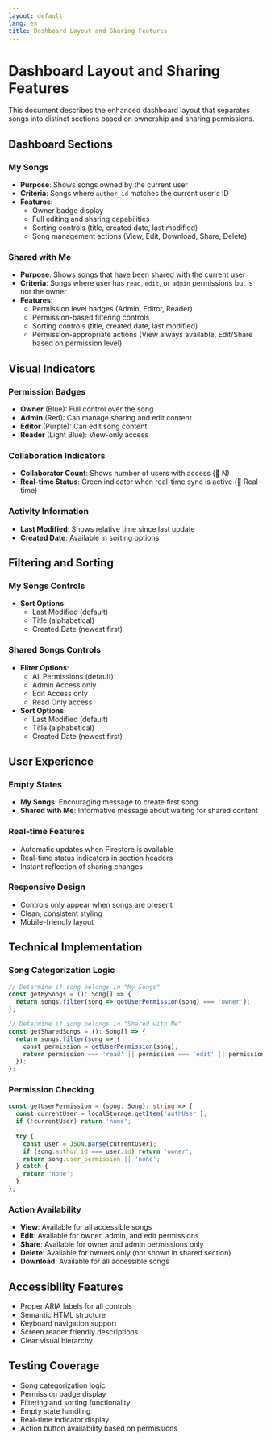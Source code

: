 ```yaml
---
layout: default
lang: en
title: Dashboard Layout and Sharing Features
---
```


# Dashboard Layout and Sharing Features

This document describes the enhanced dashboard layout that separates songs into distinct sections based on ownership and sharing permissions.

## Dashboard Sections

### My Songs
- **Purpose**: Shows songs owned by the current user
- **Criteria**: Songs where `author_id` matches the current user's ID
- **Features**:
  - Owner badge display
  - Full editing and sharing capabilities
  - Sorting controls (title, created date, last modified)
  - Song management actions (View, Edit, Download, Share, Delete)

### Shared with Me
- **Purpose**: Shows songs that have been shared with the current user
- **Criteria**: Songs where user has `read`, `edit`, or `admin` permissions but is not the owner
- **Features**:
  - Permission level badges (Admin, Editor, Reader)
  - Permission-based filtering controls
  - Sorting controls (title, created date, last modified)
  - Permission-appropriate actions (View always available, Edit/Share based on permission level)

## Visual Indicators

### Permission Badges
- **Owner** (Blue): Full control over the song
- **Admin** (Red): Can manage sharing and edit content
- **Editor** (Purple): Can edit song content
- **Reader** (Light Blue): View-only access

### Collaboration Indicators
- **Collaborator Count**: Shows number of users with access (👥 N)
- **Real-time Status**: Green indicator when real-time sync is active (🔄 Real-time)

### Activity Information
- **Last Modified**: Shows relative time since last update
- **Created Date**: Available in sorting options

## Filtering and Sorting

### My Songs Controls
- **Sort Options**:
  - Last Modified (default)
  - Title (alphabetical)
  - Created Date (newest first)

### Shared Songs Controls
- **Filter Options**:
  - All Permissions (default)
  - Admin Access only
  - Edit Access only
  - Read Only access
- **Sort Options**:
  - Last Modified (default)
  - Title (alphabetical)
  - Created Date (newest first)

## User Experience

### Empty States
- **My Songs**: Encouraging message to create first song
- **Shared with Me**: Informative message about waiting for shared content

### Real-time Features
- Automatic updates when Firestore is available
- Real-time status indicators in section headers
- Instant reflection of sharing changes

### Responsive Design
- Controls only appear when songs are present
- Clean, consistent styling
- Mobile-friendly layout

## Technical Implementation

### Song Categorization Logic
```typescript
// Determine if song belongs in "My Songs"
const getMySongs = (): Song[] => {
  return songs.filter(song => getUserPermission(song) === 'owner');
};

// Determine if song belongs in "Shared with Me"  
const getSharedSongs = (): Song[] => {
  return songs.filter(song => {
    const permission = getUserPermission(song);
    return permission === 'read' || permission === 'edit' || permission === 'admin';
  });
};
```

### Permission Checking
```typescript
const getUserPermission = (song: Song): string => {
  const currentUser = localStorage.getItem('authUser');
  if (!currentUser) return 'none';
  
  try {
    const user = JSON.parse(currentUser);
    if (song.author_id === user.id) return 'owner';
    return song.user_permission || 'none';
  } catch {
    return 'none';
  }
};
```

### Action Availability
- **View**: Available for all accessible songs
- **Edit**: Available for owner, admin, and edit permissions
- **Share**: Available for owner and admin permissions only
- **Delete**: Available for owners only (not shown in shared section)
- **Download**: Available for all accessible songs

## Accessibility Features

- Proper ARIA labels for all controls
- Semantic HTML structure
- Keyboard navigation support
- Screen reader friendly descriptions
- Clear visual hierarchy

## Testing Coverage

- Song categorization logic
- Permission badge display
- Filtering and sorting functionality
- Empty state handling
- Real-time indicator display
- Action button availability based on permissions